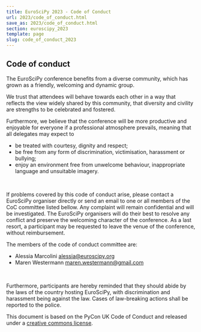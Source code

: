 ```yaml
---
title: EuroSciPy 2023 - Code of Conduct
url: 2023/code_of_conduct.html
save_as: 2023/code_of_conduct.html
section: euroscipy_2023
template: page
slug: code_of_conduct_2023
---
```


## Code of conduct

The EuroSciPy conference benefits from a diverse community, which has grown
as a friendly, welcoming and dynamic group.

We trust that attendees will behave towards each other in a way that
reflects the view widely shared by this community, that diversity and
civility are strengths to be celebrated and fostered.

Furthermore, we believe that the conference will be more productive and
enjoyable for everyone if a professional atmosphere prevails, meaning
that all delegates may expect to

- be treated with courtesy, dignity and respect;
- be free from any form of discrimination, victimisation, harassment or bullying;
- enjoy an environment free from unwelcome behaviour, inappropriate language and unsuitable imagery.

</br>

If problems covered by this code of conduct arise, please contact a
EuroSciPy organiser directly or send an email to one or all members of the
CoC committee listed bellow.
Any complaint will remain confidential and will be investigated. The EuroSciPy
organisers will do their best to resolve any conflict and preserve the
welcoming character of the conference. As a last resort, a participant
may be requested to leave the venue of the conference, without
reimbursement.

The members of the code of conduct committee are:

- Alessia Marcolini [alessia@euroscipy.org](mailto:alessia@euroscipy.org)
- Maren Westermann [maren.westermann@gmail.com](mailto:maren.westermann@gmail.com)

</br>

Furthermore, participants are hereby reminded that they should abide by
the laws of the country hosting EuroSciPy, with discrimination and
harassment being against the law. Cases of law-breaking actions shall be
reported to the police.

This document is based on the PyCon UK Code of Conduct and released under
a [creative commons license](http://creativecommons.org/licenses/by-nc-sa/3.0/).

